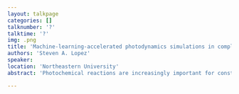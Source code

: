 ```yaml
---
layout: talkpage
categories: []
talknumber: '?'
talktime: '?'
img: .png
title: 'Machine-learning-accelerated photodynamics simulations in complex environments towards new materials and medicines'
authors: 'Steven A. Lopez'
speaker: 
location: 'Northeastern University'
abstract: 'Photochemical reactions are increasingly important for constructing value-added, strained organic architectures. Direct excitation and photoredox reactions typically require mild conditions to access therapeutic gases (e.g., carbon monoxide) and new synthetic methodologies. A priori design of photochemical reactions is challenging because degenerate excited states often result in competing reaction mechanisms to undesired products. Further, a lack of experimental techniques that provide atomistic structural information on ultrafast timescales (10–15 – 10–12 s) has limited general rules about these reactions.  Computations, however, provide a path forward. I will discuss how my group has leveraged multiconfigurational complete active space self consistent field (CASSCF) calculations, non-adiabatic molecular dynamics, and machine learning (ML) techniques to understand reaction mechanisms and enumerate new reaction pathways. I will introduce our new open-access machine learning tool, Python Rapid Artificial Intelligence Ab Initio Molecular Dynamics (PyRAI2MD), which enables 100,000-fold longer simulations than current NAMD simulations with multiconfigurational quantum chemical methods. I will describe how PyRAI2MD has enabled the first ML-NAMD simulations with QM (CAS/HF) training data. The presentation will explain the origins of the reactivities and selectivities of photochemical pericyclic reactions and CO-evolving reactions in aqueous environments.'

---
```

